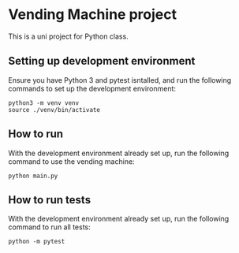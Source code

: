 # Vending Machine project #
This is a uni project for Python class.

## Setting up development environment

Ensure you have Python 3 and pytest isntalled, and run the following commands to set up the development environment:

```shell
python3 -m venv venv
source ./venv/bin/activate
```

## How to run

With the development environment already set up, run the following command to use the vending machine:

```shell
python main.py
```

## How to run tests

With the development environment already set up, run the following command to run all tests:

```shell
python -m pytest
```